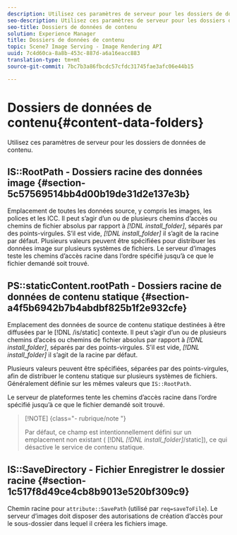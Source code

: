 ```yaml
---
description: Utilisez ces paramètres de serveur pour les dossiers de données de contenu.
seo-description: Utilisez ces paramètres de serveur pour les dossiers de données de contenu.
seo-title: Dossiers de données de contenu
solution: Experience Manager
title: Dossiers de données de contenu
topic: Scene7 Image Serving - Image Rendering API
uuid: 7c4d60ca-8a8b-453c-887d-a6a16eacc883
translation-type: tm+mt
source-git-commit: 7bc7b3a86fbcdc57cfdc31745fae3afc06e44b15

---
```



# Dossiers de données de contenu{#content-data-folders}

Utilisez ces paramètres de serveur pour les dossiers de données de contenu.

## IS::RootPath - Dossiers racine des données image {#section-5c57569514bb4d00b19de31d2e137e3b}

Emplacement de toutes les données source, y compris les images, les polices et les  ICC. Il peut s’agir d’un ou de plusieurs chemins d’accès ou chemins de fichier absolus par rapport à *[!DNL install_folder]*, séparés par des points-virgules. S’il est vide, *[!DNL install_folder]* il s’agit de la racine par défaut. Plusieurs valeurs peuvent être spécifiées pour distribuer les données image sur plusieurs systèmes de fichiers. Le serveur d’images teste les chemins d’accès racine dans l’ordre spécifié jusqu’à ce que le fichier demandé soit trouvé.

## PS::staticContent.rootPath - Dossiers racine de données de contenu statique {#section-a4f5b6942b7b4abdbf825b1f2e932cfe}

Emplacement des données de source de contenu statique destinées à être diffusées par le [!DNL /is/static] contexte. Il peut s’agir d’un ou de plusieurs chemins d’accès ou chemins de fichier absolus par rapport à *[!DNL install_folder]*, séparés par des points-virgules. S’il est vide, *[!DNL install_folder]* il s’agit de la racine par défaut.

Plusieurs valeurs peuvent être spécifiées, séparées par des points-virgules, afin de distribuer le contenu statique sur plusieurs systèmes de fichiers. Généralement définie sur les mêmes valeurs que `IS::RootPath`.

Le serveur de plateformes tente les chemins d’accès racine dans l’ordre spécifié jusqu’à ce que le fichier demandé soit trouvé.

>[!NOTE] {class=&quot;- rubrique/note &quot;}
>
>Par défaut, ce champ est intentionnellement défini sur un emplacement non existant ( [!DNL *[!DNL install_folder]*/static]), ce qui désactive le service de contenu statique.

## IS::SaveDirectory - Fichier Enregistrer le dossier racine {#section-1c517f8d49ce4cb8b9013e520bf309c9}

Chemin racine pour `attribute::SavePath` (utilisé par `req=saveToFile`). Le serveur d’images doit disposer des autorisations de création d’accès pour le sous-dossier dans lequel il créera les fichiers image.
